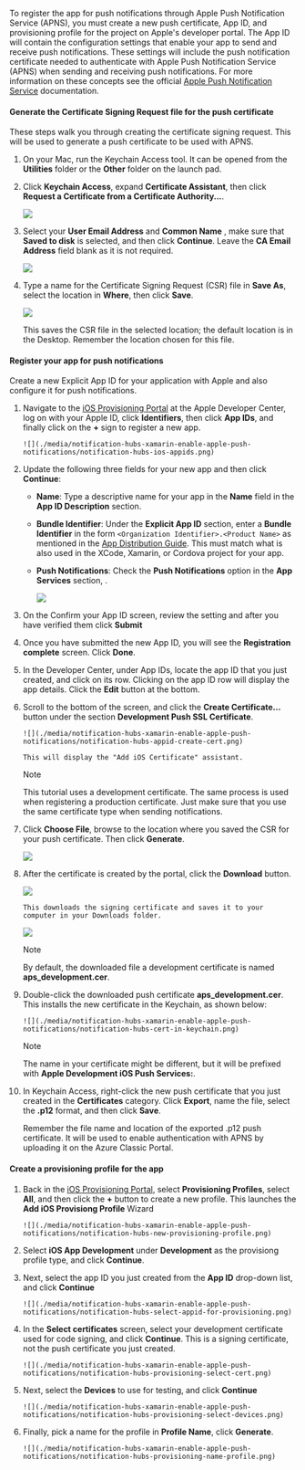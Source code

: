 

To register the app for push notifications through Apple Push Notification Service (APNS), you must create a new push certificate, App ID, and provisioning profile for the project on Apple's developer portal. The App ID will contain the configuration settings that enable your app to send and receive push notifications. These settings will include the push notification certificate needed to authenticate with Apple Push Notification Service (APNS) when sending and receiving push notifications. For more information on these concepts see the official [Apple Push Notification Service](http://go.microsoft.com/fwlink/p/?LinkId=272584) documentation.

#### Generate the Certificate Signing Request file for the push certificate
These steps walk you through creating the certificate signing request. This will be used to generate a push certificate to be used with APNS.

1. On your Mac, run the Keychain Access tool. It can be opened from the **Utilities** folder or the **Other** folder on the launch pad.
2. Click **Keychain Access**, expand **Certificate Assistant**, then click **Request a Certificate from a Certificate Authority...**.
   
      ![](./media/notification-hubs-xamarin-enable-apple-push-notifications/notification-hubs-request-cert-from-ca.png)
3. Select your **User Email Address** and **Common Name** , make sure that **Saved to disk** is selected, and then click **Continue**. Leave the **CA Email Address** field blank as it is not required.
   
      ![](./media/notification-hubs-xamarin-enable-apple-push-notifications/notification-hubs-csr-info.png)
4. Type a name for the Certificate Signing Request (CSR) file in **Save As**, select the location in **Where**, then click **Save**.
   
      ![](./media/notification-hubs-xamarin-enable-apple-push-notifications/notification-hubs-save-csr.png)
   
      This saves the CSR file in the selected location; the default location is in the Desktop. Remember the location chosen for this file.

#### Register your app for push notifications
Create a new Explicit App ID for your application with Apple and also configure it for push notifications.  

1. Navigate to the [iOS Provisioning Portal](http://go.microsoft.com/fwlink/p/?LinkId=272456) at the Apple Developer Center, log on with your Apple ID, click **Identifiers**, then click **App IDs**, and finally click on the **+** sign to register a new app.
   
       ![](./media/notification-hubs-xamarin-enable-apple-push-notifications/notification-hubs-ios-appids.png)
2. Update the following three fields for your new app and then click **Continue**:
   
   * **Name**: Type a descriptive name for your app in the **Name** field in the **App ID Description** section.
   * **Bundle Identifier**: Under the **Explicit App ID** section, enter a **Bundle Identifier** in the form `<Organization Identifier>.<Product Name>` as mentioned in the [App Distribution Guide](https://developer.apple.com/library/mac/documentation/IDEs/Conceptual/AppDistributionGuide/ConfiguringYourApp/ConfiguringYourApp.html#//apple_ref/doc/uid/TP40012582-CH28-SW8). This must match what is also used in the XCode, Xamarin, or Cordova project for your app.
   * **Push Notifications**: Check the **Push Notifications** option in the **App Services** section, .
     
     ![](./media/notification-hubs-xamarin-enable-apple-push-notifications/notification-hubs-new-appid-info.png)
3. On the Confirm your App ID screen, review the setting and after you have verified them click **Submit**
4. Once you have submitted the new App ID, you will see the **Registration complete** screen. Click **Done**.
5. In the Developer Center, under App IDs, locate the app ID that you just created, and click on its row. Clicking on the app ID row will display the app details. Click the **Edit** button at the bottom.
6. Scroll to the bottom of the screen, and click the **Create Certificate...** button under the section **Development Push SSL Certificate**.
   
       ![](./media/notification-hubs-xamarin-enable-apple-push-notifications/notification-hubs-appid-create-cert.png)
   
       This will display the "Add iOS Certificate" assistant.
   
   > [!NOTE]
   > This tutorial uses a development certificate. The same process is used when registering a production certificate. Just make sure that you use the same certificate type when sending notifications.
   > 
7. Click **Choose File**, browse to the location where you saved the CSR for your push certificate. Then click **Generate**.
   
      ![](./media/notification-hubs-xamarin-enable-apple-push-notifications/notification-hubs-appid-cert-choose-csr.png)
8. After the certificate is created by the portal, click the **Download** button.
   
      ![](./media/notification-hubs-xamarin-enable-apple-push-notifications/notification-hubs-appid-download-cert.png)
   
       This downloads the signing certificate and saves it to your computer in your Downloads folder.
   
      ![](./media/notification-hubs-enable-apple-push-notifications/notification-hubs-cert-downloaded.png)
   
   > [!NOTE]
   > By default, the downloaded file a development certificate is named **aps_development.cer**.
   > 
9. Double-click the downloaded push certificate **aps_development.cer**. This installs the new certificate in the Keychain, as shown below:
   
       ![](./media/notification-hubs-xamarin-enable-apple-push-notifications/notification-hubs-cert-in-keychain.png)
   
   > [!NOTE]
   > The name in your certificate might be different, but it will be prefixed with **Apple Development iOS Push Services:**.
   > 
10. In Keychain Access, right-click the new push certificate that you just created in the **Certificates** category. Click **Export**, name the file, select the **.p12** format, and then click **Save**.
    
    Remember the file name and location of the exported .p12 push certificate. It will be used to enable authentication with APNS by uploading it on the Azure Classic Portal.

#### Create a provisioning profile for the app
1. Back in the <a href="http://go.microsoft.com/fwlink/p/?LinkId=272456" target="_blank">iOS Provisioning Portal</a>, select **Provisioning Profiles**, select **All**, and then click the **+** button to create a new profile. This launches the **Add iOS Provisiong Profile** Wizard
   
       ![](./media/notification-hubs-xamarin-enable-apple-push-notifications/notification-hubs-new-provisioning-profile.png)
2. Select **iOS App Development** under **Development** as the provisiong profile type, and click **Continue**.
3. Next, select the app ID you just created from the **App ID** drop-down list, and click **Continue**
   
       ![](./media/notification-hubs-xamarin-enable-apple-push-notifications/notification-hubs-select-appid-for-provisioning.png)
4. In the **Select certificates** screen, select your development certificate used for code signing, and click **Continue**. This is a signing certificate, not the push certificate you just created.
   
       ![](./media/notification-hubs-xamarin-enable-apple-push-notifications/notification-hubs-provisioning-select-cert.png)
5. Next, select the **Devices** to use for testing, and click **Continue**
   
       ![](./media/notification-hubs-xamarin-enable-apple-push-notifications/notification-hubs-provisioning-select-devices.png)
6. Finally, pick a name for the profile in **Profile Name**, click **Generate**.
   
       ![](./media/notification-hubs-xamarin-enable-apple-push-notifications/notification-hubs-provisioning-name-profile.png)

